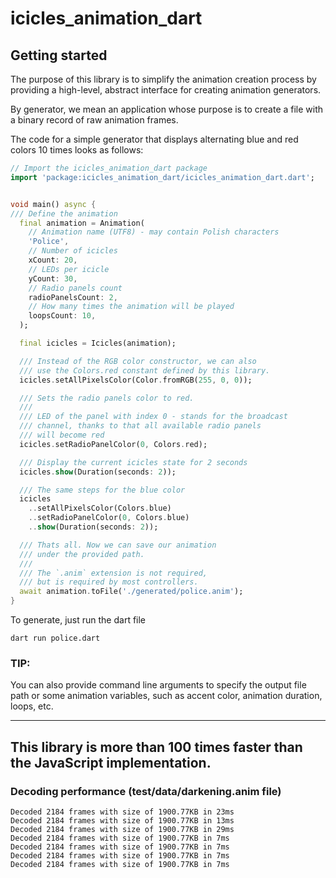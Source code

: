 # icicles_animation_dart

## Getting started

The purpose of this library is to simplify the animation creation process by providing a high-level, abstract interface for creating animation generators.

By generator, we mean an application whose purpose is to create a file with a binary record of raw animation frames.

The code for a simple generator that displays alternating blue and red colors 10 times looks as follows:

```dart
// Import the icicles_animation_dart package
import 'package:icicles_animation_dart/icicles_animation_dart.dart';


void main() async {
/// Define the animation
  final animation = Animation(
    // Animation name (UTF8) - may contain Polish characters
    'Police',
    // Number of icicles
    xCount: 20,
    // LEDs per icicle
    yCount: 30,
    // Radio panels count
    radioPanelsCount: 2,
    // How many times the animation will be played
    loopsCount: 10,
  );

  final icicles = Icicles(animation);

  /// Instead of the RGB color constructor, we can also
  /// use the Colors.red constant defined by this library.
  icicles.setAllPixelsColor(Color.fromRGB(255, 0, 0));

  /// Sets the radio panels color to red.
  ///
  /// LED of the panel with index 0 - stands for the broadcast
  /// channel, thanks to that all available radio panels
  /// will become red
  icicles.setRadioPanelColor(0, Colors.red);

  /// Display the current icicles state for 2 seconds
  icicles.show(Duration(seconds: 2));

  /// The same steps for the blue color
  icicles
    ..setAllPixelsColor(Colors.blue)
    ..setRadioPanelColor(0, Colors.blue)
    ..show(Duration(seconds: 2));

  /// Thats all. Now we can save our animation
  /// under the provided path.
  ///
  /// The `.anim` extension is not required,
  /// but is required by most controllers.
  await animation.toFile('./generated/police.anim');
}
```

To generate, just run the dart file
```
dart run police.dart
```

### TIP: 
You can also provide command line arguments to specify the output file path or some animation variables, such as accent color, animation duration, loops, etc.

---

## This library is more than 100 times faster than the JavaScript implementation.

### Decoding performance (test/data/darkening.anim file)

```
Decoded 2184 frames with size of 1900.77KB in 23ms
Decoded 2184 frames with size of 1900.77KB in 13ms
Decoded 2184 frames with size of 1900.77KB in 29ms
Decoded 2184 frames with size of 1900.77KB in 7ms
Decoded 2184 frames with size of 1900.77KB in 7ms
Decoded 2184 frames with size of 1900.77KB in 7ms
Decoded 2184 frames with size of 1900.77KB in 7ms
```
